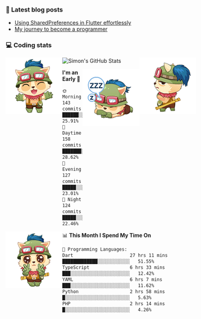 ### 📘 Latest blog posts

<!-- BLOG-POST-LIST:START -->
- [Using SharedPreferences in Flutter effortlessly](http://blog.codingteemo.me/2020/07/15/Using-SharedPreferences-in-Flutter-effortlessly/)
- [My journey to become a programmer](http://blog.codingteemo.me/2018/07/14/My-journey-to-become-a-programmer/)
<!-- BLOG-POST-LIST:END -->

### 💻 Coding stats
<img align="right" src="https://raw.githubusercontent.com/simonpham/simonpham/master/assets/images/6kiur.gif" >


<img align="left" src="https://raw.githubusercontent.com/simonpham/simonpham/master/assets/images/5kiur.gif" >

![Simon's GitHub Stats](https://github-readme-stats-obu2qdcs2.vercel.app/api?username=simonpham)

<img align="right" src="https://raw.githubusercontent.com/simonpham/simonpham/master/assets/images/4kiur.gif" >

<!--START_SECTION:waka-->
**I'm an Early 🐤** 

```text
🌞 Morning    143 commits    ██████░░░░░░░░░░░░░░░░░░░   25.91% 
🌆 Daytime    158 commits    ███████░░░░░░░░░░░░░░░░░░   28.62% 
🌃 Evening    127 commits    █████░░░░░░░░░░░░░░░░░░░░   23.01% 
🌙 Night      124 commits    █████░░░░░░░░░░░░░░░░░░░░   22.46%

```


<img align="left" src="https://raw.githubusercontent.com/simonpham/simonpham/master/assets/images/19kiur.gif" >📊 **This Month I Spend My Time On** 

```text
💬 Programming Languages: 
Dart                     27 hrs 11 mins      █████████████░░░░░░░░░░░░   51.55% 
TypeScript               6 hrs 33 mins       ███░░░░░░░░░░░░░░░░░░░░░░   12.42% 
YAML                     6 hrs 7 mins        ███░░░░░░░░░░░░░░░░░░░░░░   11.62% 
Python                   2 hrs 58 mins       █░░░░░░░░░░░░░░░░░░░░░░░░   5.63% 
PHP                      2 hrs 14 mins       █░░░░░░░░░░░░░░░░░░░░░░░░   4.26%

```


<!--END_SECTION:waka-->
